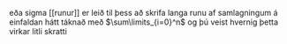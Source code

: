 eða sigma [[runur]] er leið til þess að skrifa langa runu af samlagningum á einfaldan hátt
táknað með $\sum\limits_{i=0}^n$ og þú veist hvernig þetta virkar litli skratti

